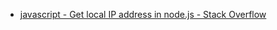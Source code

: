 * [javascript - Get local IP address in node.js - Stack Overflow](http://stackoverflow.com/questions/3653065/get-local-ip-address-in-node-js)